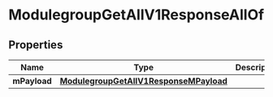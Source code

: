 

# ModulegroupGetAllV1ResponseAllOf


## Properties

| Name | Type | Description | Notes |
|------------ | ------------- | ------------- | -------------|
|**mPayload** | [**ModulegroupGetAllV1ResponseMPayload**](ModulegroupGetAllV1ResponseMPayload.md) |  |  |



